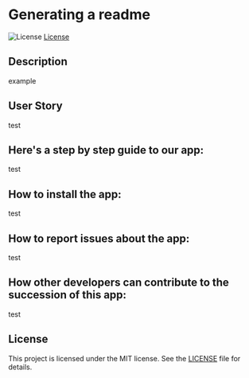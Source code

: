# Generating a readme
  
  ![License](https://img.shields.io/badge/license-MIT-blue.svg)
  [License](https://opensource.org/licenses/MIT)
  
  ## Description
  
  example
  
  ## User Story
  
  test

  ## Here's a step by step guide to our app:

  test

  ## How to install the app:

  test

  ## How to report issues about the app:

  test

  ## How other developers can contribute to the succession of this app:

  test
  
  ## License
  
  This project is licensed under the MIT license. See the [LICENSE](LICENSE) file for details.
  